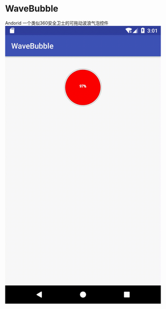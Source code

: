 # WaveBubble
Andorid 一个类似360安全卫士的可拖动波浪气泡控件
![image](https://github.com/akbot48/WaveBubble/raw/master/screenshot.gif)